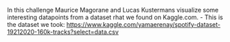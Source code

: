 In this challenge Maurice Magorane and Lucas Kustermans visualize some interesting datapoints from a dataset rhat we found on Kaggle.com.
	- This is the dataset we took: https://www.kaggle.com/yamaerenay/spotify-dataset-19212020-160k-tracks?select=data.csv

